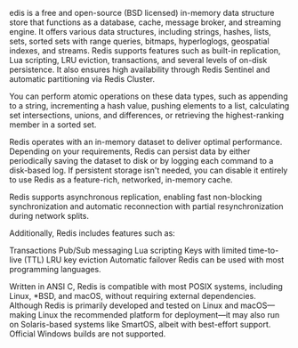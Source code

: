 edis is a free and open-source (BSD licensed) in-memory data structure store that functions as a database, cache, message broker, and streaming engine. It offers various data structures, including strings, hashes, lists, sets, sorted sets with range queries, bitmaps, hyperloglogs, geospatial indexes, and streams. Redis supports features such as built-in replication, Lua scripting, LRU eviction, transactions, and several levels of on-disk persistence. It also ensures high availability through Redis Sentinel and automatic partitioning via Redis Cluster.

You can perform atomic operations on these data types, such as appending to a string, incrementing a hash value, pushing elements to a list, calculating set intersections, unions, and differences, or retrieving the highest-ranking member in a sorted set.

Redis operates with an in-memory dataset to deliver optimal performance. Depending on your requirements, Redis can persist data by either periodically saving the dataset to disk or by logging each command to a disk-based log. If persistent storage isn't needed, you can disable it entirely to use Redis as a feature-rich, networked, in-memory cache.

Redis supports asynchronous replication, enabling fast non-blocking synchronization and automatic reconnection with partial resynchronization during network splits.

Additionally, Redis includes features such as:

Transactions
Pub/Sub messaging
Lua scripting
Keys with limited time-to-live (TTL)
LRU key eviction
Automatic failover
Redis can be used with most programming languages.

Written in ANSI C, Redis is compatible with most POSIX systems, including Linux, *BSD, and macOS, without requiring external dependencies. Although Redis is primarily developed and tested on Linux and macOS—making Linux the recommended platform for deployment—it may also run on Solaris-based systems like SmartOS, albeit with best-effort support. Official Windows builds are not supported.
